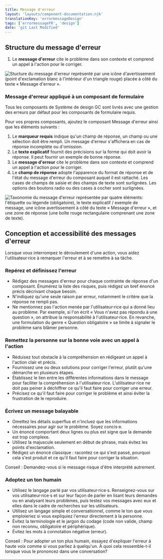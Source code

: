```yaml
---
title: Message d'erreur
layout: 'layouts/component-documentation.njk'
translationKey: 'errormessageDesign'
tags: ['errormessageFR', 'design']
date: 'git Last Modified'
---
```


## Structure du message d'erreur

<ol class="anatomy-list">
  <li>Le <strong>message d'erreur</strong> cite le problème dans son contexte et comprend un appel à l'action pour le corriger.</li>
</ol>

<img class="b-sm b-default p-300" src="/images/fr/components/anatomy/gcds-error-message-anatomy.svg" alt="Stucture du message d'erreur représenté par une icône d'avertissement (point d'exclamation blanc à l'intérieur d'un triangle rouge) placée à côté du texte « Message d'erreur »."/>

### Message d'erreur appliqué à un composant de formulaire

Tous les composants de Système de design GC sont livrés avec une gestion des erreurs par défaut pour les composants de formulaire requis.

Pour vos propres composants, ajoutez le composant Message d'erreur ainsi que les éléments suivants :

<ol class="anatomy-list">
  <li>Le <strong>marqueur requis</strong> indique qu'un champ de réponse, un champ ou une sélection doit être rempli. Un message d'erreur s'affichera en cas de réponse incomplète ou d'omission.</li>
  <li>Le <strong>texte explicatif</strong> fournit des précisions sur la forme qui doit avoir la réponse. Il peut fournir un exemple de bonne réponse.</li>
  <li>Le <strong>message d'erreur</strong> cite le problème dans son contexte et comprend un appel à l'action pour le corriger.</li>
  <li>Le <strong>champ de réponse</strong> adopte l'apparence du format de réponse et de l'état du message d'erreur du composant auquel il est rattaché. Les cases de champs de saisie et des champs de texte sont surlignées. Les options des boutons radio ou des cases à cocher sont surlignées.</li>
</ol>

<img class="b-sm b-default p-300" src="/images/fr/components/anatomy/gcds-error-message-anatomy-with-form-field.svg" alt="Taxonomie du message d'erreur représentée par quatre éléments: l'étiquette ou légende (obligatoire), le texte explicatif / exemple de message, une icône avertissement à côté du texte « Message d'erreur », et une zone de réponse (une boîte rouge rectangulaire comprenant une zone de texte)."/>

## Conception et accessibilité des messages d'erreur

Lorsque vous interrompez le déroulement d'une action, vous aidez l'utilisateur·rice à remarquer l'erreur et à se remettre à sa tâche.

### Repérez et définissez l'erreur

- Rédigez des messages d'erreur pour chaque contrainte de réponse d'un composant. Énumérez la liste des risques, puis rédigez un bref énoncé précis décrivant chaque besoin.
- N'indiquez qu'une seule raison par erreur, notamment le critère que la réponse ne rempli pas.
- Ne mentionnez pas l'action menée par l'utilisateur·rice qui a donné lieu au problème. Par exemple, si l'on écrit «&nbsp;Vous n'avez pas répondu à une question&nbsp;», on attribue la responsabilité à l'utilisateur·rice. En revanche, une formulation du genre «&nbsp;Question obligatoire&nbsp;» se limite à signaler le problème sans blâmer personne.

### Remettez la personne sur la bonne voie avec un appel à l'action

- Réduisez tout obstacle à la compréhension en rédigeant un appel à l'action clair et précis.
- Fournissez une ou deux solutions pour corriger l'erreur, plutôt qu'une démarche en plusieurs étapes.
- Établissez le lien entre les différentes informations dans le message pour faciliter la compréhension à l'utilisateur·rice. L'utilisateur·rice ne doit pas peiner à déchiffrer ce qu'il faut faire pour corriger une erreur.
- Précisez ce qu'il faut faire pour corriger le problème et ainsi éviter la frustration de le reproduire.

### Écrivez un message balayable

- Omettez les détails superflus et n'incluez que les informations nécessaires pour agir sur le problème. Soyez concis·e.
- Un énoncé comportant deux lignes ou plus est signe que la demande est trop complexe.
- Utilisez la majuscule seulement en début de phrase, mais évitez les points d'exclamation.
- Rédigez un énoncé classique : racontez ce qui s'est passé, pourquoi cela s'est produit et ce qu'il faut faire pour corriger la situation.

Conseil : Demandez-vous si le message risque d'être interprété autrement.

### Adoptez un ton humain

- Utilisez le langage parlé par vos utilisateur·rice·s. Renseignez-vous sur vos utilisateur·rice·s et sur leur façon de parler en lisant leurs demandes ou en analysant leurs problèmes, puis testez vos messages avec eux et elles dans le cadre de recherches sur les utilisateurs.
- Utilisez un langage simple et conversationnel, comme le ton que vous emploieriez si vous expliquiez l'erreur directement à la personne.
- Évitez la terminologie et le jargon du codage (code non valide, champ non reconnu, obligatoire et périphérique).
- Évitez les mots à connotation négative (erreur).

Conseil : Pour adopter un ton plus humain, essayez d'expliquer l'erreur à haute voix comme si vous parliez à quelqu'un. À quoi cela ressemble-t-il lorsque vous le prononcez dans une conversation?
